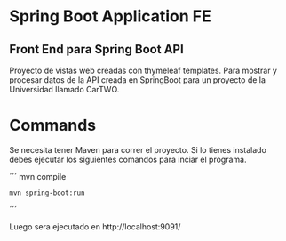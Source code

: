 # Spring Boot Application FE 

## Front End para Spring Boot API

Proyecto de vistas web creadas con thymeleaf templates. Para mostrar y procesar datos de la API creada en SpringBoot para un proyecto de la Universidad llamado CarTWO.

# Commands

Se necesita tener Maven para correr el proyecto. Si lo tienes instalado debes ejecutar los siguientes comandos para inciar el programa.

´´´
    mvn compile

    mvn spring-boot:run

´´´

Luego sera ejecutado en http://localhost:9091/ 
